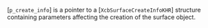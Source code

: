 [`p_create_info`] is a pointer to a [`XcbSurfaceCreateInfoKHR`]
structure containing parameters affecting the creation of the surface
object.